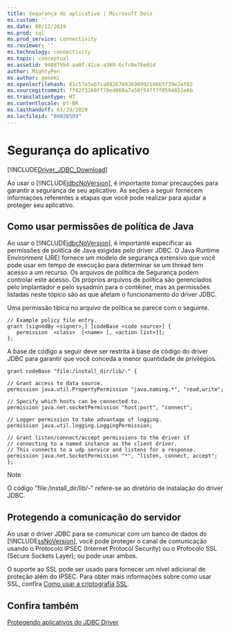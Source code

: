 ```yaml
---
title: Segurança do aplicativo | Microsoft Docs
ms.custom: ''
ms.date: 08/12/2019
ms.prod: sql
ms.prod_service: connectivity
ms.reviewer: ''
ms.technology: connectivity
ms.topic: conceptual
ms.assetid: 940879b4-aa0f-41ce-a369-6cfc0e78e01d
author: MightyPen
ms.author: genemi
ms.openlocfilehash: 81c57e5ab7ca88267693690992106b5f39e2af82
ms.sourcegitcommit: ff82f3260ff79ed860a7a58f54ff7f0594851e6b
ms.translationtype: HT
ms.contentlocale: pt-BR
ms.lasthandoff: 03/29/2020
ms.locfileid: "69028509"
---
```

# <a name="application-security"></a>Segurança do aplicativo
[!INCLUDE[Driver_JDBC_Download](../../includes/driver_jdbc_download.md)]

  Ao usar o [!INCLUDE[jdbcNoVersion](../../includes/jdbcnoversion_md.md)], é importante tomar precauções para garantir a segurança de seu aplicativo. As seções a seguir fornecem informações referentes a etapas que você pode realizar para ajudar a proteger seu aplicativo.  
  
## <a name="using-java-policy-permissions"></a>Como usar permissões de política de Java  
 Ao usar o [!INCLUDE[jdbcNoVersion](../../includes/jdbcnoversion_md.md)], é importante especificar as permissões de política de Java exigidas pelo driver JDBC. O Java Runtime Environment (JRE) fornece um modelo de segurança extensivo que você pode usar em tempo de execução para determinar se um thread tem acesso a um recurso. Os arquivos de política de Segurança podem controlar este acesso. Os próprios arquivos de política são gerenciados pelo implantador e pelo sysadmin para o contêiner, mas as permissões listadas neste tópico são as que afetam o funcionamento do driver JDBC.  
  
 Uma permissão típica no arquivo de política se parece com o seguinte.  
  
```  
// Example policy file entry.  
grant [signedBy <signer>,] [codeBase <code source>] {  
   permission  <class>  [<name> [, <action list>]];  
};  
```  
  
 A base de código a seguir deve ser restrita à base de código do driver JDBC para garantir que você conceda a menor quantidade de privilégios.  
  
```  
grant codeBase "file:/install_dir/lib/-" {  
  
// Grant access to data source.  
permission java.util.PropertyPermission "java.naming.*", "read,write";  
  
// Specify which hosts can be connected to.  
permission java.net.socketPermission "host:port", "connect";  
  
// Logger permission to take advantage of logging.  
permission java.util.logging.LoggingPermission;  
  
// Grant listen/connect/accept permissions to the driver if   
// connecting to a named instance as the client driver.   
// This connects to a udp service and listens for a response.  
permission java.net.SocketPermission "*", "listen, connect, accept";   
};   
```  
  
> [!NOTE]  
>  O código "file:/install_dir/lib/-" refere-se ao diretório de instalação do driver JDBC.  
  
## <a name="protecting-server-communication"></a>Protegendo a comunicação do servidor  
 Ao usar o driver JDBC para se comunicar com um banco de dados do [!INCLUDE[ssNoVersion](../../includes/ssnoversion-md.md)], você pode proteger o canal de comunicação usando o Protocolo IPSEC (Internet Protocol Security) ou o Protocolo SSL (Secure Sockets Layer); ou pode usar ambos.  
  
 O suporte ao SSL pode ser usado para fornecer um nível adicional de proteção além do IPSEC. Para obter mais informações sobre como usar SSL, confira [Como usar a criptografia SSL](../../connect/jdbc/using-ssl-encryption.md).  
  
## <a name="see-also"></a>Confira também  
 [Protegendo aplicativos do JDBC Driver](../../connect/jdbc/securing-jdbc-driver-applications.md)  
  
  
